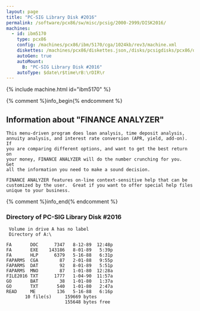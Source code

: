 ```yaml
---
layout: page
title: "PC-SIG Library Disk #2016"
permalink: /software/pcx86/sw/misc/pcsig/2000-2999/DISK2016/
machines:
  - id: ibm5170
    type: pcx86
    config: /machines/pcx86/ibm/5170/cga/1024kb/rev3/machine.xml
    diskettes: /machines/pcx86/diskettes.json,/disks/pcsigdisks/pcx86/diskettes.json
    autoGen: true
    autoMount:
      B: "PC-SIG Library Disk #2016"
    autoType: $date\r$time\rB:\rDIR\r
---
```


{% include machine.html id="ibm5170" %}

{% comment %}info_begin{% endcomment %}

## Information about "FINANCE ANALYZER"

    This menu-driven program does loan analysis, time deposit analysis,
    annuity analysis, and interest rate conversion (APR, yield, add-on).  If
    you are comparing different options, and want to get the best return on
    your money, FINANCE ANALYZER will do the number crunching for you.  Get
    all the information you need to make a sound decision.
    
    FINANCE ANALYZER features on-line context-sensitive help that can be
    customized by the user.  Great if you want to offer special help files
    unique to your business.
{% comment %}info_end{% endcomment %}


### Directory of PC-SIG Library Disk #2016

     Volume in drive A has no label
     Directory of A:\

    FA       DOC      7347   8-12-89  12:48p
    FA       EXE    143186   8-01-89   5:39p
    FA       HLP      6379   5-16-88   6:31p
    FAPARMS  CGA        87   2-01-88   9:55p
    FAPARMS  DAT        92   8-01-89   5:51p
    FAPARMS  MNO        87   1-01-80  12:28a
    FILE2016 TXT      1777   1-04-90  11:57a
    GO       BAT        38   1-01-80   1:37a
    GO       TXT       540   1-01-80   2:47a
    READ     ME        136   5-16-88   6:16p
           10 file(s)     159669 bytes
                          155648 bytes free
